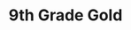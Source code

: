 ---
title: 9th Grade Gold
image: img/teamphoto.jpg
training: At Onerahi FC
order: 3
email: "onerahifootballclub@outlook.co.nz"
coaches: Carl Mansell & Ben and Nerissa Haselden (Managers)
---